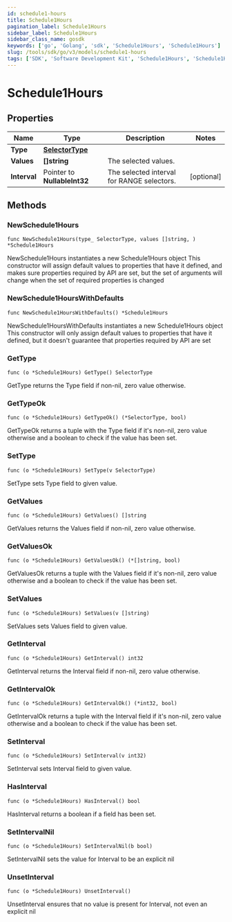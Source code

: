 ```yaml
---
id: schedule1-hours
title: Schedule1Hours
pagination_label: Schedule1Hours
sidebar_label: Schedule1Hours
sidebar_class_name: gosdk
keywords: ['go', 'Golang', 'sdk', 'Schedule1Hours', 'Schedule1Hours']
slug: /tools/sdk/go/v3/models/schedule1-hours
tags: ['SDK', 'Software Development Kit', 'Schedule1Hours', 'Schedule1Hours']
---
```


# Schedule1Hours

## Properties

| Name | Type | Description | Notes |
| --- | --- | --- | --- |
| **Type** | [**SelectorType**](selector-type) |  |
| **Values** | **[]string** | The selected values. |
| **Interval** | Pointer to **NullableInt32** | The selected interval for RANGE selectors. | [optional] |

## Methods

### NewSchedule1Hours

`func NewSchedule1Hours(type_ SelectorType, values []string, ) *Schedule1Hours`

NewSchedule1Hours instantiates a new Schedule1Hours object This constructor will assign default values to properties that have it defined, and makes sure properties required by API are set, but the set of arguments will change when the set of required properties is changed

### NewSchedule1HoursWithDefaults

`func NewSchedule1HoursWithDefaults() *Schedule1Hours`

NewSchedule1HoursWithDefaults instantiates a new Schedule1Hours object This constructor will only assign default values to properties that have it defined, but it doesn't guarantee that properties required by API are set

### GetType

`func (o *Schedule1Hours) GetType() SelectorType`

GetType returns the Type field if non-nil, zero value otherwise.

### GetTypeOk

`func (o *Schedule1Hours) GetTypeOk() (*SelectorType, bool)`

GetTypeOk returns a tuple with the Type field if it's non-nil, zero value otherwise and a boolean to check if the value has been set.

### SetType

`func (o *Schedule1Hours) SetType(v SelectorType)`

SetType sets Type field to given value.

### GetValues

`func (o *Schedule1Hours) GetValues() []string`

GetValues returns the Values field if non-nil, zero value otherwise.

### GetValuesOk

`func (o *Schedule1Hours) GetValuesOk() (*[]string, bool)`

GetValuesOk returns a tuple with the Values field if it's non-nil, zero value otherwise and a boolean to check if the value has been set.

### SetValues

`func (o *Schedule1Hours) SetValues(v []string)`

SetValues sets Values field to given value.

### GetInterval

`func (o *Schedule1Hours) GetInterval() int32`

GetInterval returns the Interval field if non-nil, zero value otherwise.

### GetIntervalOk

`func (o *Schedule1Hours) GetIntervalOk() (*int32, bool)`

GetIntervalOk returns a tuple with the Interval field if it's non-nil, zero value otherwise and a boolean to check if the value has been set.

### SetInterval

`func (o *Schedule1Hours) SetInterval(v int32)`

SetInterval sets Interval field to given value.

### HasInterval

`func (o *Schedule1Hours) HasInterval() bool`

HasInterval returns a boolean if a field has been set.

### SetIntervalNil

`func (o *Schedule1Hours) SetIntervalNil(b bool)`

SetIntervalNil sets the value for Interval to be an explicit nil

### UnsetInterval

`func (o *Schedule1Hours) UnsetInterval()`

UnsetInterval ensures that no value is present for Interval, not even an explicit nil
